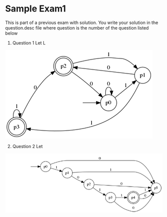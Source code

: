 # Sample Exam1

This is part of a previous exam with solution. You write your solution in the
question.desc file where question is the number of the question listed below

1. Question 1
   Let L

![question1](1a.png)


2. Question 2
   Let

![question2](1b.png)

